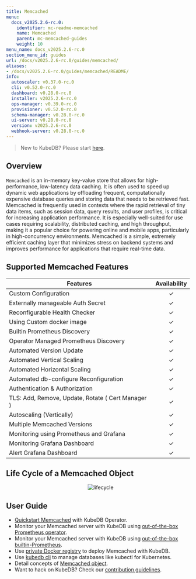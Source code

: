 ```yaml
---
title: Memcached
menu:
  docs_v2025.2.6-rc.0:
    identifier: mc-readme-memcached
    name: Memcached
    parent: mc-memcached-guides
    weight: 10
menu_name: docs_v2025.2.6-rc.0
section_menu_id: guides
url: /docs/v2025.2.6-rc.0/guides/memcached/
aliases:
- /docs/v2025.2.6-rc.0/guides/memcached/README/
info:
  autoscaler: v0.37.0-rc.0
  cli: v0.52.0-rc.0
  dashboard: v0.28.0-rc.0
  installer: v2025.2.6-rc.0
  ops-manager: v0.39.0-rc.0
  provisioner: v0.52.0-rc.0
  schema-manager: v0.28.0-rc.0
  ui-server: v0.28.0-rc.0
  version: v2025.2.6-rc.0
  webhook-server: v0.28.0-rc.0
---
```


> New to KubeDB? Please start [here](/docs/v2025.2.6-rc.0/README).

## Overview
`Memcached` is an in-memory key-value store that allows for high-performance, low-latency data caching. It is often used to speed up dynamic web applications by offloading frequent, computationally expensive database queries and storing data that needs to be retrieved fast. Memcached is frequently used in contexts where the rapid retrieval of tiny data items, such as session data, query results, and user profiles, is critical for increasing application performance. It is especially well-suited for use cases requiring scalability, distributed caching, and high throughput, making it a popular choice for powering online and mobile apps, particularly in high-concurrency environments. Memcached is a simple, extremely efficient caching layer that minimizes stress on backend systems and improves performance for applications that require real-time data.

## Supported Memcached Features

| Features                                              | Availability |
| ----------------------------------------------------- | :----------: |
| Custom Configuration                                  |   &#10003;   |
| Externally manageable Auth Secret	                    |   &#10003;   |
| Reconfigurable Health Checker		                      |   &#10003;   |
| Using Custom docker image                             |   &#10003;   |
| Builtin Prometheus Discovery                          |   &#10003;   |
| Operator Managed Prometheus Discovery                 |   &#10003;   |
| Automated Version Update                              |   &#10003;   |
| Automated Vertical Scaling                            |   &#10003;   |
| Automated Horizontal Scaling                          |   &#10003;   |
| Automated db-configure Reconfiguration                |   &#10003;   |
| Authentication & Authorization                        |   &#10003;   |
| TLS: Add, Remove, Update, Rotate ( Cert Manager )	    |   &#10003;   |
| Autoscaling (Vertically)                              |   &#10003;   |
| Multiple Memcached Versions                           |   &#10003;   |
| Monitoring using Prometheus and Grafana               |   &#10003;   |
| Monitoring Grafana Dashboard                          |   &#10003;   |
| Alert Grafana Dashboard	                              |   &#10003;   |

## Life Cycle of a Memcached Object

<p align="center">
  <img alt="lifecycle"  src="/docs/v2025.2.6-rc.0/images/memcached/memcached-lifecycle.png">
</p>

## User Guide

- [Quickstart Memcached](/docs/v2025.2.6-rc.0/guides/memcached/quickstart/quickstart) with KubeDB Operator.
- Monitor your Memcached server with KubeDB using [out-of-the-box Prometheus operator](/docs/v2025.2.6-rc.0/guides/memcached/monitoring/using-prometheus-operator).
- Monitor your Memcached server with KubeDB using [out-of-the-box builtin-Prometheus](/docs/v2025.2.6-rc.0/guides/memcached/monitoring/using-builtin-prometheus).
- Use [private Docker registry](/docs/v2025.2.6-rc.0/guides/memcached/private-registry/using-private-registry) to deploy Memcached with KubeDB.
- Use [kubedb cli](/docs/v2025.2.6-rc.0/guides/memcached/cli/cli) to manage databases like kubectl for Kubernetes.
- Detail concepts of [Memcached object](/docs/v2025.2.6-rc.0/guides/memcached/concepts/memcached).
- Want to hack on KubeDB? Check our [contribution guidelines](/docs/v2025.2.6-rc.0/CONTRIBUTING).
